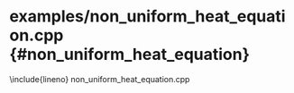 # examples/non_uniform_heat_equation.cpp {#non_uniform_heat_equation}
<!--
Copyright (C) The DDC development team, see COPYRIGHT.md file

SPDX-License-Identifier: MIT
-->

\include{lineno} non_uniform_heat_equation.cpp
